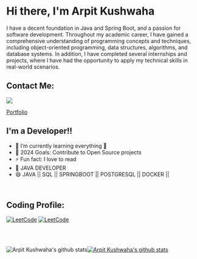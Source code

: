 # Hi there, I'm Arpit Kushwaha


I have a decent foundation in Java and Spring Boot, and a passion for software development. Throughout my academic career, I have gained a comprehensive understanding of programming concepts and techniques, including object-oriented programming, data structures, algorithms, and database systems. In addition, I have completed several internships and projects, where I have had the opportunity to apply my technical skills in real-world scenarios.

## Contact Me: 
 
[<img src="https://img.shields.io/badge/linkedin-%230077B5.svg?&style=for-the-badge&logo=linkedin&logoColor=white" />](https://www.linkedin.com/in/kushwaha-arpit/) 
<!-- [<img src="https://img.shields.io/badge/gmail-white?&style=for-the-badge&logo=gmail&logoColor=red" />]("mailto:arpit29062k@gmail.com") -->
[Portfolio]("https://kushwahaarpit.wordpress.com/")
<br />

## I'm a Developer!!


- 🌱 I’m currently learning everything 🤣
- 🥅 2024 Goals: Contribute to Open Source projects
- ⚡ Fun fact: I love to read
- 🌱 JAVA DEVELOPER
- 😄 JAVA || SQL || SPRINGBOOT || POSTGRESQL || DOCKER ||  

<br />

## Coding Profile:


[![LeetCode](https://img.shields.io/badge/-LeetCode-orange?style=flat&amp;labelColor=black&amp;logo=leetcode&amp;logoColor=orange)](https://leetcode.com/arpitkushwaha/)
[![LeetCode](https://img.shields.io/badge/-HackerRank-green?style=flat&amp;labelColor=black&amp;logo=hackerrank&amp;logoColor=green)](https://www.hackerrank.com/arpit29062k) 




<br />
<!-- <br />
<p align="left"> <img src="https://komarev.com/ghpvc/?username=kushwahaarpit&label=Profile%20views&color=32CD32&style=flat" alt="kushwahaarpit" /> </p>
<img align="right" alt="Coding" width="400" src="https://cdn.dribbble.com/users/2646423/screenshots/5507196/computer.gif"> -->

<br />


<img align="center" src="https://github-readme-streak-stats.herokuapp.com/?user=kushwahaarpit" alt="Arpit Kushwaha's github stats" /></a><a href="https://github.com/kushwahaarpit/github-readme-stats"><img align="center" src="https://github-readme-stats.vercel.app/api?username=kushwahaarpit&show_icons=true&theme=radical" alt="Arpit Kushwaha's github stats" /></a> <br />









